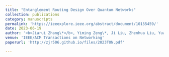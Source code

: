 ```yaml
---
title: "Entanglement Routing Design Over Quantum Networks"
collection: publications
category: manuscripts
permalink: 'https://ieeexplore.ieee.org/abstract/document/10155459/'
date: 2023-06-19
author: '<b>Jiarui Zhang\*</b>, Yiming Zeng\*, Ji Liu, Zhenhua Liu, Yuanyuan Yang'
venue: 'IEEE/ACM Transactions on Networking'
paperurl: 'http://zjr506.github.io/files/2023TON.pdf'

---
```

